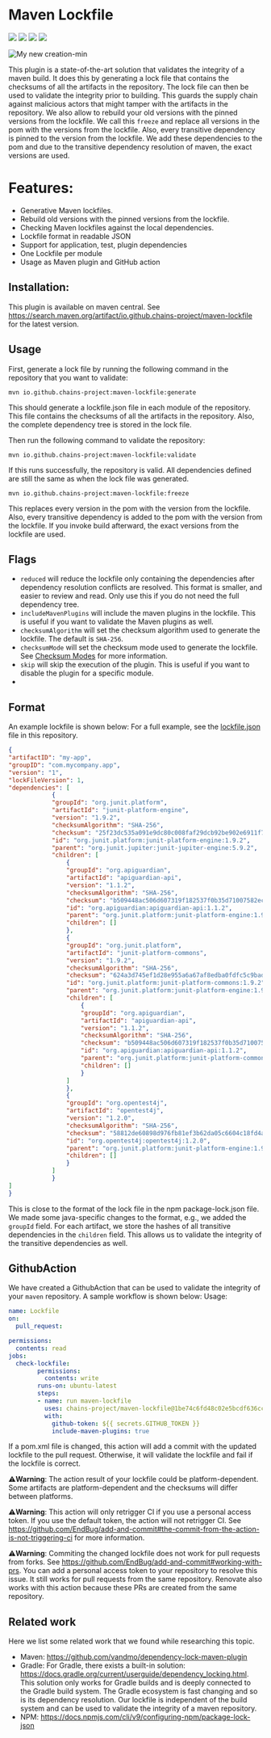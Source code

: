 
# Maven Lockfile
<p align="left">
    <a href="https://img.shields.io/badge/semver-2.0.0-blue" alt="SemVersion">
        <img src="https://img.shields.io/badge/semver-2.0.0-blue" /></a>
    <a href="https://maven-badges.herokuapp.com/maven-central/io.github.chains-project/maven-lockfile/badge.png?gav=true" alt="Maven-Central">
        <img src="https://maven-badges.herokuapp.com/maven-central/io.github.chains-project/maven-lockfile/badge.png?gav=true" /></a>
    <a href="https://github.com/chains-project/maven-lockfile/actions/workflows/Lockfile.yml" alt="Lockfile">
        <img src="https://github.com/chains-project/maven-lockfile/actions/workflows/Lockfile.yml/badge.svg" /></a>
    <a href="https://bestpractices.coreinfrastructure.org/projects/7447"><img src="https://bestpractices.coreinfrastructure.org/projects/7447/badge"></a>
</p>

![My new creation-min](https://user-images.githubusercontent.com/25300639/229370974-7071d818-e094-4959-8b2f-e2050368ee1c.png)

This plugin is a state-of-the-art solution that validates the integrity of a maven build. 
It does this by generating a lock file that contains the checksums of all the artifacts in the repository. 
The lock file can then be used to validate the integrity prior to building.
This guards the supply chain against malicious actors that might tamper with the artifacts in the repository.
We also allow to rebuild your old versions with the pinned versions from the lockfile.
We call this `freeze` and replace all versions in the pom with the versions from the lockfile.
Also, every transitive dependency is pinned to the version from the lockfile.
We add these dependencies to the pom and due to the transitive dependency resolution of maven, the exact versions are used.

# Features:

* Generative Maven lockfiles.
* Rebuild old versions with the pinned versions from the lockfile.
* Checking Maven lockfiles against the local dependencies.
* Lockfile format in readable JSON
* Support for application, test, plugin dependencies
* One Lockfile per module
* Usage as Maven plugin and GitHub action


## Installation:

This plugin is available on maven central. See https://search.maven.org/artifact/io.github.chains-project/maven-lockfile for the latest version.

## Usage
First, generate a lock file by running the following command in the repository that you want to validate:

```
mvn io.github.chains-project:maven-lockfile:generate
```
This should generate a lockfile.json file in each module of the repository.
This file contains the checksums of all the artifacts in the repository.
Also, the complete dependency tree is stored in the lock file.

Then run the following command to validate the repository:

```
mvn io.github.chains-project:maven-lockfile:validate
```
If this runs successfully, the repository is valid. All dependencies defined are still the same as when the lock file was generated.


```
mvn io.github.chains-project:maven-lockfile:freeze
```
This replaces every version in the pom with the version from the lockfile. Also, every transitive dependency is added to the pom with the version from the lockfile.
If you invoke build afterward, the exact versions from the lockfile are used.


## Flags

- `reduced` will reduce the lockfile only containing the dependencies after dependency resolution conflicts are resolved. This format is smaller, and easier to review and read. Only use this if you do not need the full dependency tree.
- `includeMavenPlugins` will include the maven plugins in the lockfile. This is useful if you want to validate the Maven plugins as well.
- `checksumAlgorithm` will set the checksum algorithm used to generate the lockfile. The default is `SHA-256`.
- `checksumMode` will set the checksum mode used to generate the lockfile. See [Checksum Modes](#checksum-modes) for more information.
- `skip` will skip the execution of the plugin. This is useful if you want to disable the plugin for a specific module.
- 
## Format

An example lockfile is shown below:
For a full example, see the [lockfile.json](./maven_plugin/lockfile.json) file in this repository.
```json
{
"artifactID": "my-app",
"groupID": "com.mycompany.app",
"version": "1",
"lockFileVersion": 1,
"dependencies": [
            {
            "groupId": "org.junit.platform",
            "artifactId": "junit-platform-engine",
            "version": "1.9.2",
            "checksumAlgorithm": "SHA-256",
            "checksum": "25f23dc535a091e9dc80c008faf29dcb92be902e6911f77a736fbaf019908367",
            "id": "org.junit.platform:junit-platform-engine:1.9.2",
            "parent": "org.junit.jupiter:junit-jupiter-engine:5.9.2",
            "children": [
                {
                "groupId": "org.apiguardian",
                "artifactId": "apiguardian-api",
                "version": "1.1.2",
                "checksumAlgorithm": "SHA-256",
                "checksum": "b509448ac506d607319f182537f0b35d71007582ec741832a1f111e5b5b70b38",
                "id": "org.apiguardian:apiguardian-api:1.1.2",
                "parent": "org.junit.platform:junit-platform-engine:1.9.2",
                "children": []
                },
                {
                "groupId": "org.junit.platform",
                "artifactId": "junit-platform-commons",
                "version": "1.9.2",
                "checksumAlgorithm": "SHA-256",
                "checksum": "624a3d745ef1d28e955a6a67af8edba0fdfc5c9bad680a73f67a70bb950a683d",
                "id": "org.junit.platform:junit-platform-commons:1.9.2",
                "parent": "org.junit.platform:junit-platform-engine:1.9.2",
                "children": [
                    {
                    "groupId": "org.apiguardian",
                    "artifactId": "apiguardian-api",
                    "version": "1.1.2",
                    "checksumAlgorithm": "SHA-256",
                    "checksum": "b509448ac506d607319f182537f0b35d71007582ec741832a1f111e5b5b70b38",
                    "id": "org.apiguardian:apiguardian-api:1.1.2",
                    "parent": "org.junit.platform:junit-platform-commons:1.9.2",
                    "children": []
                    }
                ]
                },
                {
                "groupId": "org.opentest4j",
                "artifactId": "opentest4j",
                "version": "1.2.0",
                "checksumAlgorithm": "SHA-256",
                "checksum": "58812de60898d976fb81ef3b62da05c6604c18fd4a249f5044282479fc286af2",
                "id": "org.opentest4j:opentest4j:1.2.0",
                "parent": "org.junit.platform:junit-platform-engine:1.9.2",
                "children": []
                }
            ]
            }
]
}
```
This is close to the format of the lock file in the npm package-lock.json file.
We made some java-specific changes to the format, e.g., we added the `groupId` field.
For each artifact, we store the hashes of all transitive dependencies in the `children` field.
This allows us to validate the integrity of the transitive dependencies as well.
## GithubAction

We have created a GithubAction that can be used to validate the integrity of your `maven` repository.
A sample workflow is shown below:
Usage:
```yml
name: Lockfile
on:
  pull_request:

permissions:
  contents: read
jobs:
  check-lockfile:
        permissions:
          contents: write
        runs-on: ubuntu-latest
        steps:
        - name: run maven-lockfile
          uses: chains-project/maven-lockfile@1be74c6fd48c02e5bcdf636ccaf2357b1efe0b4d # v3.4.2
          with:
            github-token: ${{ secrets.GITHUB_TOKEN }}
            include-maven-plugins: true

```
If a pom.xml file is changed, this action will add a commit with the updated lockfile to the pull request.
Otherwise, it will validate the lockfile and fail if the lockfile is correct.

⚠️**Warning**: The action result of your lockfile could be platform-dependent. Some artifacts are platform-dependent and the checksums will differ between platforms.

⚠️**Warning**: This action will only retrigger CI if you use a personal access token. If you use the default token, the action will not retrigger CI. See https://github.com/EndBug/add-and-commit#the-commit-from-the-action-is-not-triggering-ci for more information.

⚠️**Warning**: Commiting the changed lockfile does not work for pull requests from forks. See https://github.com/EndBug/add-and-commit#working-with-prs. You can add a personal access token to your repository to resolve this issue.
It still works for pull requests from the same repository. Renovate also works with this action because these PRs are created from the same repository.
## Related work

Here we list some related work that we found while researching this topic.

- Maven: https://github.com/vandmo/dependency-lock-maven-plugin
- Gradle: For Gradle, there exists a built-in solution: https://docs.gradle.org/current/userguide/dependency_locking.html. This solution only works for Gradle builds and is deeply connected to the Gradle build system. The Gradle ecosystem is fast changing and so is its dependency resolution. Our lockfile is independent of the build system and can be used to validate the integrity of a maven repository.
- NPM: https://docs.npmjs.com/cli/v9/configuring-npm/package-lock-json
